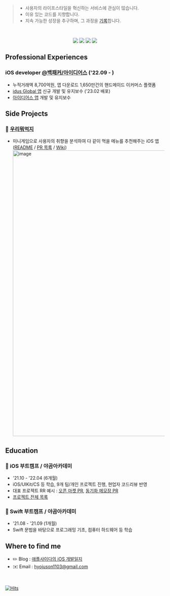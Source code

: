 > * 사용자의 라이프스타일을 혁신하는 서비스에 관심이 많습니다.
> * 이유 있는 코드를 지향합니다.
> * 지속 가능한 성장을 추구하며, 그 과정을 [기록](https://applecider2020.tistory.com/)합니다.

<br> 

<div align=center>
   
<img src="https://img.shields.io/badge/iOS(UIKit)-181717?style=flat-square&logo=Apple&logoColor=Black"/> <img src="https://img.shields.io/badge/Swift-F05138?style=flat-square&logo=Swift&logoColor=white"/> <img src="https://img.shields.io/badge/RxSwift-b7178c?style=flat-square&logo=ReactiveX&logoColor=white"/> <img src="https://img.shields.io/badge/Combine-F05138?style=flat-square&logo=Swift&logoColor=white"/>

</div>
   
## Professional Experiences
### iOS developer [@백패커/아이디어스](https://team.idus.com/) ('22.09 - )
- 누적거래액 8,700억원, 앱 다운로드 1,650만건의 핸드메이드 이커머스 플랫폼
- [idus Global 앱](https://apps.apple.com/kr/app/idus-global/id1632847460) 신규 개발 및 유지보수 ('23.02 배포) 
- [아이디어스 앱](https://apps.apple.com/kr/app/%EC%95%84%EC%9D%B4%EB%94%94%EC%96%B4%EC%8A%A4-idus/id872469884) 개발 및 유지보수

## Side Projects
### 🍙 [우리뭐먹지](https://apps.apple.com/app/1632157845)
- 미니게임으로 사용자의 취향을 분석하여 다 같이 먹을 메뉴를 추천해주는 iOS 앱 ([README](https://github.com/just1103/WhatWeEat) / [PR 목록](https://github.com/just1103/WhatWeEat/pulls?q=is%3Apr+is%3Aclosed) / [Wiki](https://github.com/just1103/WhatWeEat/wiki))
   <img width="900" alt="image" src="https://user-images.githubusercontent.com/70856586/178147195-49f6ccd8-1972-44aa-8abf-8e054bdc8839.png">

## Education
### 🍎 iOS 부트캠프 / 야곰아카데미
* '21.10 - '22.04 (6개월) 
* iOS/UIKit/CS 등 학습, 9개 팀/개인 프로젝트 진행, 현업자 코드리뷰 반영
* 대표 프로젝트 RR 예시 : [오픈 마켓 PR](https://github.com/yagom-academy/ios-open-market/pull/114), [동기화 메모장 PR](https://github.com/yagom-academy/ios-cloud-notes/pull/88)
* [프로젝트 전체 목록](https://github.com/just1103/just1103/blob/main/Projects_Bootcamp.md)

### 🍎 Swift 부트캠프 / 야곰아카데미
* '21.08 - '21.09 (1개월)
* Swift 문법을 바탕으로 프로그래밍 기초, 컴퓨터 하드웨어 등 학습

## Where to find me
* ✏️ Blog : [애플사이다의 iOS 개발일지](https://applecider2020.tistory.com/)
* ✉️ Email : hyojuson1103@gmail.com

<br>

[![Hits](https://hits.seeyoufarm.com/api/count/incr/badge.svg?url=https%3A%2F%2Fgithub.com%2Fjust1103&count_bg=%2379C83D&title_bg=%23555555&icon=&icon_color=%23E7E7E7&title=hits&edge_flat=false)](https://hits.seeyoufarm.com)
